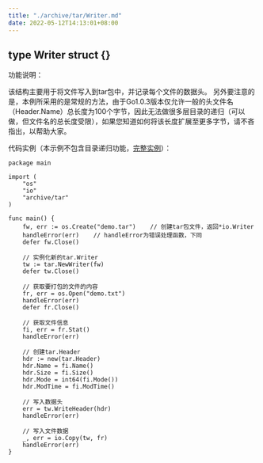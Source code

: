 ```yaml
---
title: "./archive/tar/Writer.md"
date: 2022-05-12T14:13:01+08:00
---
```

## type Writer struct {}

功能说明：

该结构主要用于将文件写入到tar包中，并记录每个文件的数据头。
另外要注意的是，本例所采用的是常规的方法，由于Go1.0.3版本仅允许一般的头文件名（Header.Name）总长度为100个字节，因此无法做很多层目录的递归（可以做，但文件名的总长度受限），如果您知道如何将该长度扩展至更多字节，请不吝指出，以帮助大家。

代码实例（本示例不包含目录递归功能，[完整实例](https://github.com/Unknwon/go-compresser/blob/master/go-tar.gz.go)）：

	package main
	
	import (
		"os"
		"io"
		"archive/tar"
	)
	
	func main() {
		fw, err := os.Create("demo.tar")	// 创建tar包文件，返回*io.Writer
		handleError(err)	// handleError为错误处理函数，下同
		defer fw.Close()
		
		// 实例化新的tar.Writer
		tw := tar.NewWriter(fw)
		defer tw.Close()
		
		// 获取要打包的文件的内容
		fr, err = os.Open("demo.txt")
		handleError(err)
		defer fr.Close()
		
		// 获取文件信息
		fi, err = fr.Stat()
		handleError(err)
		
		// 创建tar.Header
		hdr := new(tar.Header)
		hdr.Name = fi.Name()
		hdr.Size = fi.Size()
		hdr.Mode = int64(fi.Mode())
		hdr.ModTime = fi.ModTime()
		
		// 写入数据头
		err = tw.WriteHeader(hdr)
		handleError(err)
		
		// 写入文件数据
		_, err = io.Copy(tw, fr)
		handleError(err)
	}
